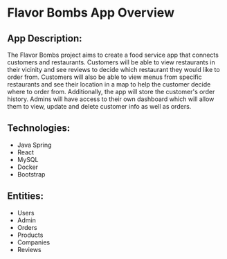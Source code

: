 # Flavor Bombs App Overview

## App Description: 
The Flavor Bombs project aims to create a food service app that connects customers and restaurants. Customers will be able to view restaurants in their vicinity and see reviews to decide which restaurant they would like to order from. Customers will also be able to view menus from specific restaurants and see their location in a map to help the customer decide where to order from. Additionally, the app will store the customer's order history. Admins will have access to their own dashboard which will allow them to view, update and delete customer info as well as orders.  

## Technologies:
- Java Spring
- React
- MySQL
- Docker
- Bootstrap

## Entities:
- Users
- Admin
- Orders
- Products
- Companies
- Reviews
